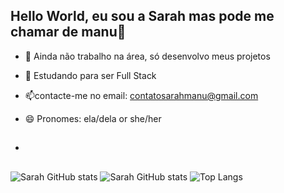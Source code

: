 ## Hello World, eu sou a Sarah mas pode me chamar de manu👋

- 🔭 Ainda não trabalho na área, só desenvolvo meus projetos
- 🌱  Estudando para ser Full Stack 
- 📫contacte-me no email: contatosarahmanu@gmail.com
- 😄 Pronomes: ela/dela or she/her

  
- ##

![Sarah GitHub stats](https://github-readme-stats.vercel.app/api?username=sarahmanu233&show_icons=true&hide=contribs,prs&cache_seconds=86400&theme=jolly)
![Sarah GitHub stats](https://github-readme-stats.vercel.app/api/pin/?username=sarahmanu233&repo=github-readme-stats&cache_seconds=86400&theme=jolly)
![Top Langs](https://github-readme-stats.vercel.app/api/top-langs/?username=sarahmanu233&repo-readme-progress=trueseconds=86400&theme=jolly)
